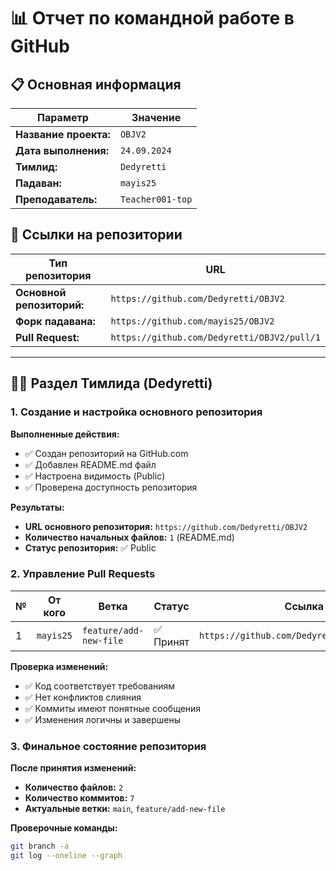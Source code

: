 # 📊 Отчет по командной работе в GitHub

## 📋 Основная информация

| Параметр | Значение |
|----------|----------|
| **Название проекта:** | `OBJV2` |
| **Дата выполнения:** | `24.09.2024` |
| **Тимлид:** | `Dedyretti` |
| **Падаван:** | `mayis25` |
| **Преподаватель:** | `Teacher001-top` |

## 🔗 Ссылки на репозитории

| Тип репозитория | URL |
|----------------|-----|
| **Основной репозиторий:** | `https://github.com/Dedyretti/OBJV2` |
| **Форк падавана:** | `https://github.com/mayis25/OBJV2` |
| **Pull Request:** | `https://github.com/Dedyretti/OBJV2/pull/1` |

---

## 👨‍💼 Раздел Тимлида (Dedyretti)

### 1. Создание и настройка основного репозитория

**Выполненные действия:**
- ✅ Создан репозиторий на GitHub.com
- ✅ Добавлен README.md файл
- ✅ Настроена видимость (Public)
- ✅ Проверена доступность репозитория

**Результаты:**
- **URL основного репозитория:** `https://github.com/Dedyretti/OBJV2`
- **Количество начальных файлов:** `1` (README.md)
- **Статус репозитория:** ✅ Public

### 2. Управление Pull Requests

| № | От кого | Ветка | Статус | Ссылка |
|---|---------|-------|--------|--------|
| 1 | `mayis25` | `feature/add-new-file` | ✅ Принят | `https://github.com/Dedyretti/OBJV2/pull/1` |

**Проверка изменений:**
- ✅ Код соответствует требованиям
- ✅ Нет конфликтов слияния
- ✅ Коммиты имеют понятные сообщения
- ✅ Изменения логичны и завершены

### 3. Финальное состояние репозитория

**После принятия изменений:**
- **Количество файлов:** `2`
- **Количество коммитов:** `7`
- **Актуальные ветки:** `main`, `feature/add-new-file`

**Проверочные команды:**
```bash
git branch -a
git log --oneline --graph

